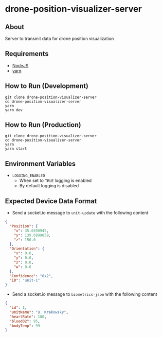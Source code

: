 # drone-position-visualizer-server

## About

Server to transmit data for drone position visualization

## Requirements

- [NodeJS](https://nodejs.org/en/download/)
- [yarn](https://classic.yarnpkg.com/lang/en/docs/install/)

## How to Run (Development)

```shell
git clone drone-position-visualizer-server
cd drone-position-visualizer-server
yarn
yarn dev
```

## How to Run (Production)

```shell
git clone drone-position-visualizer-server
cd drone-position-visualizer-server
yarn
yarn start
```

## Environment Variables

- ``LOGGING_ENABLED``
  - When set to ``TRUE`` logging is enabled
  - By default logging is disabled

## Expected Device Data Format

- Send a socket.io message to ``unit-update`` with the following content

```json
{
  "Position": {
    "x": 35.6590945,
    "y": 139.6999859,
    "z": 150.0
  },
  "Orientation": {
    "x": 0.0,
    "y": 0.0,
    "z": 0.0,
    "w": 0.0
  },
  "Confidence": "0x2",
  "ID": "unit-1"
}
```

- Send a socket.io message to ``biometrics-json`` with the following content

```json
{
  "id": 1,
  "unitName": "B. Krakowsky",
  "heartRate": 100,
  "bloodO2": 95,
  "bodyTemp": 99
}
```

